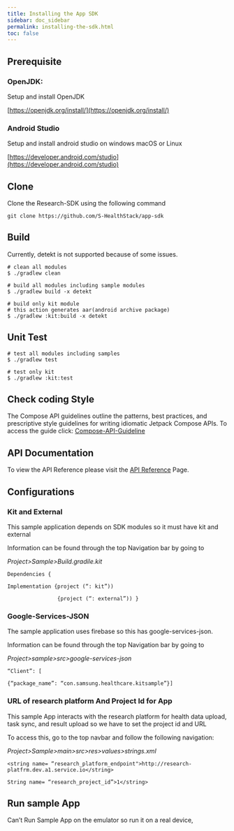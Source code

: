 ```yaml
---
title: Installing the App SDK
sidebar: doc_sidebar
permalink: installing-the-sdk.html
toc: false
---
```


## Prerequisite

### OpenJDK:

Setup and install OpenJDK

[https://openjdk.org/install/](https://openjdk.org/install/)

### Android Studio 

Setup and install android studio on windows macOS or Linux

[https://developer.android.com/studio](https://developer.android.com/studio)

## Clone

Clone the Research-SDK using the following command 

`git clone https://github.com/S-HealthStack/app-sdk`

## Build

Currently, detekt is not supported because of some issues.

```
# clean all modules
$ ./gradlew clean 

# build all modules including sample modules
$ ./gradlew build -x detekt

# build only kit module
# this action generates aar(android archive package)
$ ./gradlew :kit:build -x detekt
```

## Unit Test

```
# test all modules including samples
$ ./gradlew test

# test only kit
$ ./gradlew :kit:test
```

## Check coding Style

The Compose API guidelines outline the patterns, best practices, and prescriptive style guidelines for writing idiomatic Jetpack Compose APIs. To access the guide click: [Compose-API-Guideline](https://github.com/androidx/androidx/blob/androidx-main/compose/docs/compose-api-guidelines.md)

## API Documentation


To view the API Reference please visit the [API Reference](backend-api-endpoints.html) Page.


## Configurations

### Kit and External

This sample application depends on SDK modules so it must have kit and external

Information can be found through the top Navigation bar by going to

*Project>Sample>Build.gradile.kit*

```
Dependencies {

Implementation {project (“: kit”))

​                {project (“: external”)) }
```

### Google-Services-JSON

The sample application uses firebase so this has google-services-json.

Information can be found through the top Navigation bar by going to

*Project>sample>src>google-services-json*

```
“Client”: [

{“package_name”: “con.samsung.healthcare.kitsample”}]
```

### URL of research platform And Project Id for App

This sample App interacts with the research platform for health data upload, task sync, and result upload so we have to set the project id and URL

To access this, go to the top navbar and follow the following navigation:

*Project>Sample>main>src>res>values>strings.xml*

```
<string name= “research_platform_endpoint">http://research-platfrm.dev.a1.service.io</string>

String name= “research_project_id”>1</string>
```

## Run sample App

Can’t Run Sample App on the emulator so run it on a real device,